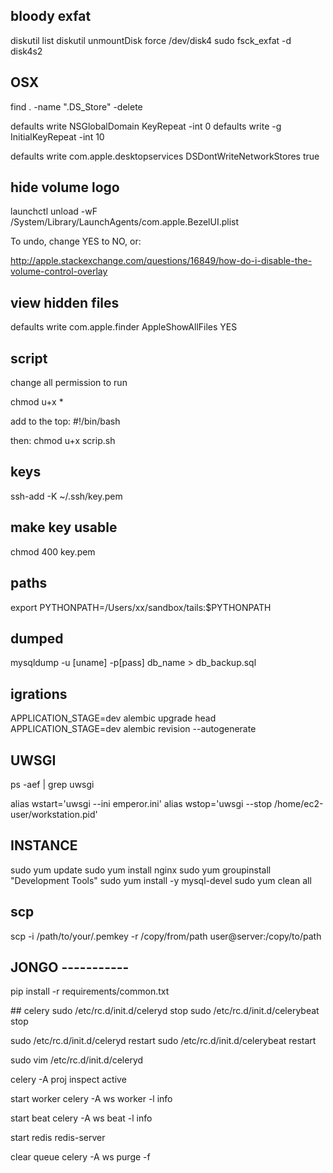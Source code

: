 ## bloody exfat
diskutil list
diskutil unmountDisk force /dev/disk4
sudo fsck_exfat -d disk4s2

## OSX
find . -name ".DS_Store" -delete

defaults write NSGlobalDomain KeyRepeat -int 0
defaults write -g InitialKeyRepeat -int 10

defaults write com.apple.desktopservices DSDontWriteNetworkStores true


## hide volume logo

launchctl unload -wF /System/Library/LaunchAgents/com.apple.BezelUI.plist

To undo, change YES to NO, or:

http://apple.stackexchange.com/questions/16849/how-do-i-disable-the-volume-control-overlay

## view hidden files

defaults write com.apple.finder AppleShowAllFiles YES

## script

change all permission to run 

chmod u+x *

add to the top:
 #!/bin/bash

then:
chmod u+x scrip.sh

## keys
ssh-add -K ~/.ssh/key.pem

## make key usable
chmod 400 key.pem

## paths
export PYTHONPATH=/Users/xx/sandbox/tails:$PYTHONPATH

## dumped
mysqldump -u [uname] -p[pass] db_name > db_backup.sql

## igrations
APPLICATION_STAGE=dev alembic upgrade head
APPLICATION_STAGE=dev alembic revision --autogenerate

## UWSGI
ps -aef | grep uwsgi

alias wstart='uwsgi --ini emperor.ini'
alias wstop='uwsgi --stop /home/ec2-user/workstation.pid'

## INSTANCE
sudo yum update
sudo yum install nginx
sudo yum groupinstall "Development Tools"
sudo yum install -y mysql-devel
sudo yum clean all

## scp
scp -i /path/to/your/.pemkey -r /copy/from/path user@server:/copy/to/path

## JONGO -----------

pip install -r requirements/common.txt


## celery
sudo /etc/rc.d/init.d/celeryd stop
sudo /etc/rc.d/init.d/celerybeat stop

sudo /etc/rc.d/init.d/celeryd restart
sudo /etc/rc.d/init.d/celerybeat restart

sudo vim /etc/rc.d/init.d/celeryd


celery -A proj inspect active

start worker
celery -A ws worker -l info


start beat
celery -A ws beat -l info

start redis
redis-server

clear queue
celery -A ws purge -f

